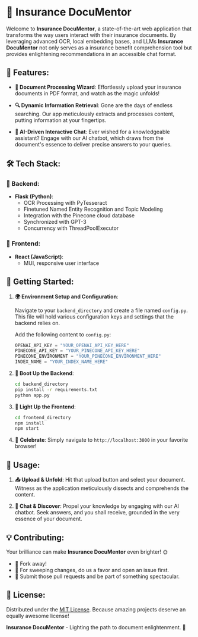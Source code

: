 # 🚀 **Insurance DocuMentor**

Welcome to **Insurance DocuMentor**, a state-of-the-art web application that transforms the way users interact with their insurance documents. By leveraging advanced OCR, local embedding bases, and LLMs **Insurance DocuMentor** not only serves as a insurance benefit comprehension tool but provides enlightening recommendations in an accessible chat format.

## 🌟 **Features**:

- **📜 Document Processing Wizard**: Effortlessly upload your insurance documents in PDF format, and watch as the magic unfolds!
  
- **🔍 Dynamic Information Retrieval**: Gone are the days of endless searching. Our app meticulously extracts and processes content, putting information at your fingertips.

- **💬 AI-Driven Interactive Chat**: Ever wished for a knowledgeable assistant? Engage with our AI chatbot, which draws from the document's essence to deliver precise answers to your queries. 

## 🛠 **Tech Stack**:

### 🔧 Backend:
  - **Flask (Python)**:
    - OCR Processing with PyTesseract
    - Finetuned Named Entity Recognition and Topic Modeling
    - Integration with the Pinecone cloud database 
    - Synchronized with GPT-3
    - Concurrency with ThreadPoolExecutor
  
### 🎨 Frontend:
  - **React (JavaScript)**:
    -  MUI, responsive user interface

## 🚀 **Getting Started**:


1. **🌍 Environment Setup and Configuration**:

   Navigate to your `backend_directory` and create a file named `config.py`. This file will hold various configuration keys and settings that the backend relies on.

   Add the following content to `config.py`:
   
   ```python
   OPENAI_API_KEY = "YOUR_OPENAI_API_KEY_HERE"
   PINECONE_API_KEY = "YOUR_PINECONE_API_KEY_HERE"
   PINECONE_ENVIRONMENT = "YOUR_PINECONE_ENVIRONMENT_HERE"
   INDEX_NAME = "YOUR_INDEX_NAME_HERE"

2. **🔧 Boot Up the Backend**:
    ```bash
    cd backend_directory
    pip install -r requirements.txt
    python app.py
    ```

3. **🎨 Light Up the Frontend**:
    ```bash
    cd frontend_directory
    npm install
    npm start
    ```

3. 🎉 **Celebrate**: Simply navigate to `http://localhost:3000` in your favorite browser!

## 📖 **Usage**:

1. **📤 Upload & Unfold**: Hit that upload button and select your document. Witness as the application meticulously dissects and comprehends the content.
   
2. **🤖 Chat & Discover**: Propel your knowledge by engaging with our AI chatbot. Seek answers, and you shall receive, grounded in the very essence of your document.

## 💡 **Contributing**:

Your brilliance can make **Insurance DocuMentor** even brighter! 🌞
- 🍴 Fork away!
- 📝 For sweeping changes, do us a favor and open an issue first.
- 💼 Submit those pull requests and be part of something spectacular.

## 📜 **License**:

Distributed under the [MIT License](LICENSE). Because amazing projects deserve an equally awesome license!

**Insurance DocuMentor** - Lighting the path to document enlightenment. 🌟
